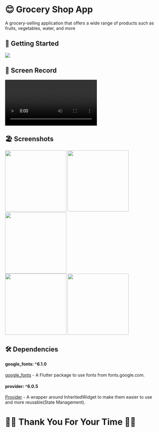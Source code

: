 # 😊 Grocery Shop App
 

 A grocery-selling application that offers a wide range of products such as fruits, vegetables,
  water, and more
 

 ## 🚀 Getting Started
 
 <img src ="https://cdn.dribbble.com/userupload/3171878/file/original-323d53d170e54f3b664eaddeb92d8cd3.png?resize=1024x768">

  ## 📸 Screen Record
 
<video src="https://github.com/Ahmedyehia122/NewsReader/assets/142153775/2d578dd0-a439-41d5-9507-00872ea007c2
"></video>

 ## 🏖️ Screenshots 
 
 
 <div>
   <img src ="https://github.com/Ahmedyehia122/NewsReader/assets/142153775/6c4e1301-acef-47cf-8c3b-cb2174582887" width="200" >
   <img src ="https://github.com/Ahmedyehia122/NewsReader/assets/142153775/df1c1362-3684-4342-8f21-be8c9d287971" width="200" >
    <img src ="https://github.com/Ahmedyehia122/NewsReader/assets/142153775/d98eaf5b-70ed-4ff7-bb38-dec348c7ff47" width="200" >
  </div>

 
 <div>
    <img src ="https://github.com/Ahmedyehia122/NewsReader/assets/142153775/77b79e1c-6d50-4723-aba2-582d57fc5f84" width="200" >
    <img src ="https://github.com/Ahmedyehia122/NewsReader/assets/142153775/308c810f-6186-4919-8f5f-150e59136e91" width="200" >
   </div>

 ## 🛠 Dependencies


 #### google_fonts: ^6.1.0
   [google_fonts](https://pub.dev/packages/google_fonts) - A Flutter package to use fonts from fonts.google.com.

 #### provider: ^6.0.5
   [Provider](https://pub.dev/packages/provider) - A wrapper around InheritedWidget to make them easier to use and more reusable(State Management).

 # 🌸🌸  Thank You For Your Time 🌸🌸

  
  




 



 
 

